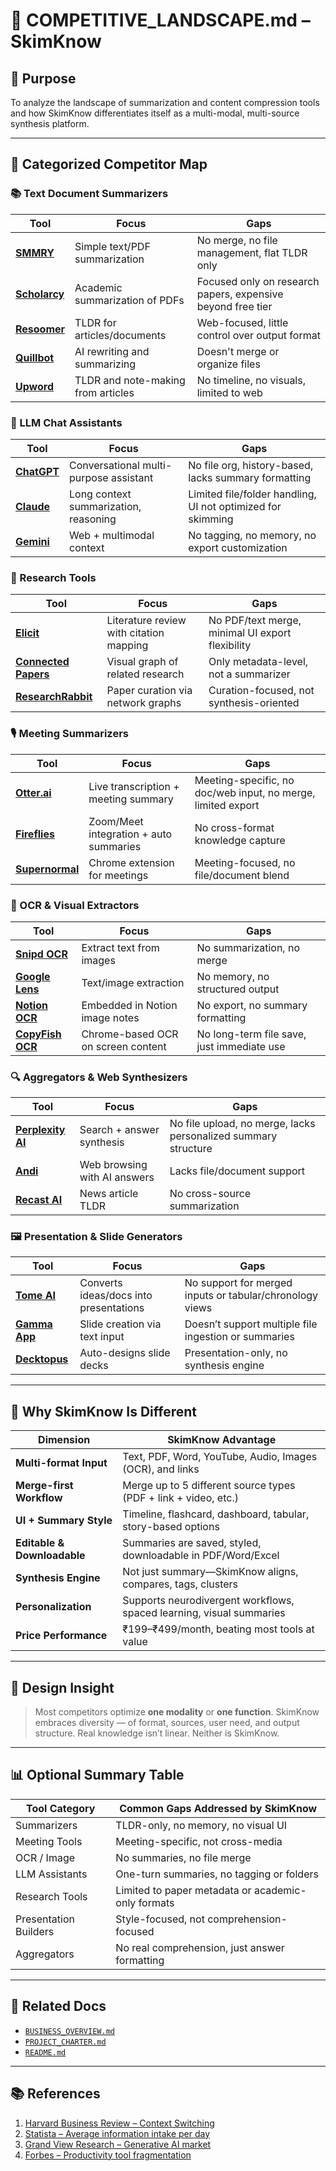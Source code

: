# 🧭 COMPETITIVE_LANDSCAPE.md – SkimKnow

## 🎯 Purpose
To analyze the landscape of summarization and content compression tools and how SkimKnow differentiates itself as a multi-modal, multi-source synthesis platform.

---

## 🧩 Categorized Competitor Map

### 📚 Text Document Summarizers
| Tool                                         | Focus                                  | Gaps                                                        |
|----------------------------------------------|----------------------------------------|-------------------------------------------------------------|
| [**SMMRY**](https://smmry.com)               | Simple text/PDF summarization          | No merge, no file management, flat TLDR only                |
| [**Scholarcy**](https://www.scholarcy.com)   | Academic summarization of PDFs         | Focused only on research papers, expensive beyond free tier |
| [**Resoomer**](https://resoomer.com)         | TLDR for articles/documents            | Web-focused, little control over output format              |
| [**Quillbot**](https://quillbot.com)         | AI rewriting and summarizing           | Doesn't merge or organize files                             |
| [**Upword**](https://www.upword.ai)          | TLDR and note-making from articles     | No timeline, no visuals, limited to web                     |

### 🧠 LLM Chat Assistants
| Tool                                      | Focus                                      | Gaps                                                        |
|-------------------------------------------|--------------------------------------------|-------------------------------------------------------------|
| [**ChatGPT**](https://chat.openai.com)    | Conversational multi-purpose assistant     | No file org, history-based, lacks summary formatting        |
| [**Claude**](https://claude.ai)           | Long context summarization, reasoning      | Limited file/folder handling, UI not optimized for skimming |
| [**Gemini**](https://gemini.google.com)   | Web + multimodal context                   | No tagging, no memory, no export customization              |

### 📄 Research Tools
| Tool                                                    | Focus                                     | Gaps                                                            |
|---------------------------------------------------------|-------------------------------------------|-----------------------------------------------------------------|
| [**Elicit**](https://elicit.org)                        | Literature review with citation mapping   | No PDF/text merge, minimal UI export flexibility                |
| [**Connected Papers**](https://www.connectedpapers.com) | Visual graph of related research          | Only metadata-level, not a summarizer                           |
| [**ResearchRabbit**](https://www.researchrabbit.ai)     | Paper curation via network graphs         | Curation-focused, not synthesis-oriented                        |

### 🎙️ Meeting Summarizers
| Tool                                       | Focus                                  | Gaps                                                         |
|--------------------------------------------|----------------------------------------|--------------------------------------------------------------|
| [**Otter.ai**](https://otter.ai)           | Live transcription + meeting summary   | Meeting-specific, no doc/web input, no merge, limited export |
| [**Fireflies**](https://fireflies.ai)      | Zoom/Meet integration + auto summaries | No cross-format knowledge capture                            |
| [**Supernormal**](https://supernormal.com) | Chrome extension for meetings          | Meeting-focused, no file/document blend                      |

### 📸 OCR & Visual Extractors
| Tool             | Focus                                | Gaps                                                            |
|------------------|--------------------------------------|-----------------------------------------------------------------|
| [**Snipd OCR**](https://snipd.com)    | Extract text from images             | No summarization, no merge                                      |
| [**Google Lens**](https://lens.google)  | Text/image extraction                | No memory, no structured output                                 |
| [**Notion OCR**](https://www.notion.so/help/ocr-image-scanning)   | Embedded in Notion image notes       | No export, no summary formatting                                |
| [**CopyFish OCR**](https://chrome.google.com/webstore/detail/copyfish-free-ocr-softwa/ljdobmomdgdljniojadhoplhkpialdid) | Chrome-based OCR on screen content   | No long-term file save, just immediate use                      |

### 🔍 Aggregators & Web Synthesizers
| Tool              | Focus                                 | Gaps                                                            |
|-------------------|---------------------------------------|-----------------------------------------------------------------|
| [**Perplexity AI**](https://www.perplexity.ai) | Search + answer synthesis             | No file upload, no merge, lacks personalized summary structure  |
| [**Andi**](https://andisearch.com)          | Web browsing with AI answers          | Lacks file/document support                                     |
| [**Recast AI**](https://www.recast.studio)     | News article TLDR                     | No cross-source summarization                                   |

### 🖼️ Presentation & Slide Generators
| Tool             | Focus                                 | Gaps                                                       |
|------------------|---------------------------------------|------------------------------------------------------------|
| [**Tome AI**](https://tome.app)      | Converts ideas/docs into presentations| No support for merged inputs or tabular/chronology views   |
| [**Gamma App**](https://gamma.app)    | Slide creation via text input         | Doesn’t support multiple file ingestion or summaries       |
| [**Decktopus**](https://www.decktopus.com)    | Auto-designs slide decks              | Presentation-only, no synthesis engine                     |

---

## 🧠 Why SkimKnow Is Different

| Dimension                | SkimKnow Advantage                                                     |
|--------------------------|------------------------------------------------------------------------|
| **Multi-format Input**   | Text, PDF, Word, YouTube, Audio, Images (OCR), and links               |
| **Merge-first Workflow** | Merge up to 5 different source types (PDF + link + video, etc.)        |
| **UI + Summary Style**   | Timeline, flashcard, dashboard, tabular, story-based options           |
| **Editable & Downloadable** | Summaries are saved, styled, downloadable in PDF/Word/Excel         |
| **Synthesis Engine**     | Not just summary—SkimKnow aligns, compares, tags, clusters             |
| **Personalization**      | Supports neurodivergent workflows, spaced learning, visual summaries   |
| **Price Performance**    | ₹199–₹499/month, beating most tools at value                           |

---

## 🌱 Design Insight

> Most competitors optimize **one modality** or **one function**. SkimKnow embraces diversity — of format, sources, user need, and output structure. Real knowledge isn’t linear. Neither is SkimKnow.

---

## 📊 Optional Summary Table
| Tool Category           | Common Gaps Addressed by SkimKnow                                      |
|-------------------------|------------------------------------------------------------------------|
| Summarizers             | TLDR-only, no memory, no visual UI                                     |
| Meeting Tools           | Meeting-specific, not cross-media                                      |
| OCR / Image             | No summaries, no file merge                                            |
| LLM Assistants          | One-turn summaries, no tagging or folders                              |
| Research Tools          | Limited to paper metadata or academic-only formats                     |
| Presentation Builders   | Style-focused, not comprehension-focused                               |
| Aggregators             | No real comprehension, just answer formatting                          |

---

## 🔗 Related Docs
- [`BUSINESS_OVERVIEW.md`](./BUSINESS_OVERVIEW.md)
- [`PROJECT_CHARTER.md`](./PROJECT_CHARTER.md)
- [`README.md`](./README.md)

---

## 📚 References
1. [Harvard Business Review – Context Switching](https://hbr.org/2023/08/the-cognitive-cost-of-context-switching)
2. [Statista – Average information intake per day](https://www.statista.com/statistics/233994/number-of-text-messages-sent-in-the-us-per-day-since-2007/)
3. [Grand View Research – Generative AI market](https://www.grandviewresearch.com/industry-analysis/generative-ai-market)
4. [Forbes – Productivity tool fragmentation](https://www.forbes.com/sites/forbestechcouncil/2022/04/26/the-problem-of-productivity-tool-overload/?sh=3052d9eb2754)

